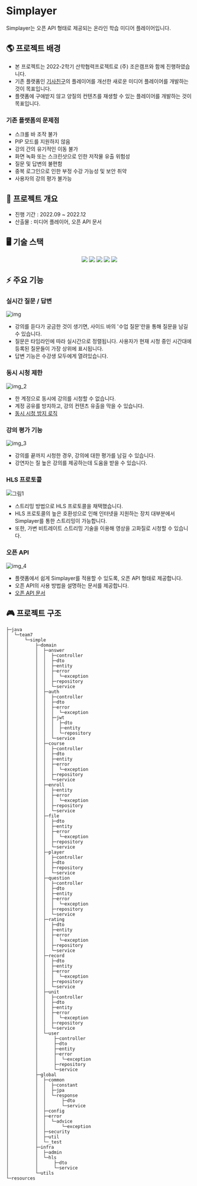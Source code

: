 # Simplayer 

Simplayer는 오픈 API 형태로 제공되는 온라인 학습 미디어 플레이어입니다.


## 🌎 프로젝트 배경

- 본 프로젝트는 2022-2학기 산학협력프로젝트로 (주) 조은캠프와 함께 진행하였습니다.
- 기존 플랫폼인 [기사친구](http://www.gisa79.com/)의 플레이어를 개선한 새로운 미디어 플레이어를 개발하는 것이 목표입니다. 
- 플랫폼에 구애받지 않고 양질의 컨텐츠를 재생할 수 있는 플레이어를 개발하는 것이 목표입니다.

### 기존 플랫폼의 문제점
- 스크롤 바 조작 불가
- PIP 모드를 지원하지 않음
- 강의 간의 유기적인 이동 불가
- 화면 녹화 또는 스크린샷으로 인한 저작물 유출 위험성
- 질문 및 답변의 불편함
- 중복 로그인으로 인한 부정 수강 가능성 및 보안 취약
- 사용자의 강의 평가 불가능

## 🌳 프로젝트 개요
- 진행 기간 : 2022.09 ~ 2022.12
- 산출물 : 미디어 플레이어, 오픈 API 문서

## 🖥 기술 스택
<div align=center> 
<img src="https://img.shields.io/badge/spring-6DB33F?style=for-the-badge&logo=spring&logoColor=white">
<img src="https://img.shields.io/badge/springboot-6DB33F?style=for-the-badge&logo=springboot&logoColor=white">
<img src="https://img.shields.io/badge/nginx-009639?style=for-the-badge&logo=nginx&logoColor=white">
<img src="https://img.shields.io/badge/mysql-4479A1?style=for-the-badge&logo=mysql&logoColor=white">
<img src="https://img.shields.io/badge/redis-DC382D?style=for-the-badge&logo=redis&logoColor=white">
</div> 


## ⚡ 주요 기능

### 실시간 질문 / 답변
![img](https://user-images.githubusercontent.com/45627010/235284698-524b782e-ef7f-4aba-be10-3fb62624306f.png)


- 강의를 듣다가 궁금한 것이 생기면, 사이드 바의 '수업 질문'란을 통해 질문을 남길 수 있습니다.   
- 질문은 타임라인에 따라 실시간으로 정렬됩니다. 사용자가 현재 시청 중인 시간대에 등록된 질문들이 가장 상위에 표시됩니다. 
- 답변 기능은 수강생 모두에게 열려있습니다. 

### 동시 시청 제한
![img_2](https://user-images.githubusercontent.com/45627010/235284704-bce6ee4f-3cac-415c-9236-a9485abecc1e.png)

- 한 계정으로 동시에 강의를 시청할 수 없습니다.   
- 계정 공유를 방지하고, 강의 컨텐츠 유출을 막을 수 있습니다. 
- [동시 시청 방지 로직]()

### 강의 평가 기능
![img_3](https://user-images.githubusercontent.com/45627010/235284706-dacc3982-b80a-4379-817e-29fe167b6505.png)

- 강의를 끝까지 시청한 경우, 강의에 대한 평가를 남길 수 있습니다.  
- 강연자는 질 높은 강의를 제공하는데 도움을 받을 수 있습니다. 

### HLS 프로토콜

![그림1](https://user-images.githubusercontent.com/45627010/235284713-2eec7622-fb61-4f48-aee7-2914e8b0bb28.png)

- 스트리밍 방법으로 HLS 프로토콜을 채택했습니다.   
- HLS 프로토콜의 높은 호환성으로 인해 인터넷을 지원하는 장치 대부분에서 Simplayer를 통한 스트리밍이 가능합니다.   
- 또한, 가변 비트레이트 스트리밍 기술을 이용해 영상을 고화질로 시청할 수 있습니다.


### 오픈 API 
![img_4](https://user-images.githubusercontent.com/45627010/235284709-6561ccb1-a839-4c7d-97dc-f199ef4c0286.png)

- 플랫폼에서 쉽게 Simplayer를 적용할 수 있도록, 오픈 API 형태로 제공합니다.   
- 오픈 API의 사용 방법을 설명하는 문서를 제공합니다.  
- [오픈 API 문서](https://jaeheon-sim.github.io/simplayer_apidocs/)


## 🎮 프로젝트 구조

```
├─java
│  └─team7
│      └─simple
│          ├─domain
│          │  ├─answer
│          │  │  ├─controller
│          │  │  ├─dto
│          │  │  ├─entity
│          │  │  ├─error
│          │  │  │  └─exception
│          │  │  ├─repository
│          │  │  └─service
│          │  ├─auth
│          │  │  ├─controller
│          │  │  ├─dto
│          │  │  ├─error
│          │  │  │  └─exception
│          │  │  ├─jwt
│          │  │  │  ├─dto
│          │  │  │  ├─entity
│          │  │  │  └─repository
│          │  │  └─service
│          │  ├─course
│          │  │  ├─controller
│          │  │  ├─dto
│          │  │  ├─entity
│          │  │  ├─error
│          │  │  │  └─exception
│          │  │  ├─repository
│          │  │  └─service
│          │  ├─enroll
│          │  │  ├─entity
│          │  │  ├─error
│          │  │  │  └─exception
│          │  │  ├─repository
│          │  │  └─service
│          │  ├─file
│          │  │  ├─dto
│          │  │  ├─entity
│          │  │  ├─error
│          │  │  │  └─exception
│          │  │  ├─repository
│          │  │  └─service
│          │  ├─player
│          │  │  ├─controller
│          │  │  ├─dto
│          │  │  ├─repository
│          │  │  └─service
│          │  ├─question
│          │  │  ├─controller
│          │  │  ├─dto
│          │  │  ├─entity
│          │  │  ├─error
│          │  │  │  └─exception
│          │  │  ├─repository
│          │  │  └─service
│          │  ├─rating
│          │  │  ├─dto
│          │  │  ├─entity
│          │  │  ├─error
│          │  │  │  └─exception
│          │  │  ├─repository
│          │  │  └─service
│          │  ├─record
│          │  │  ├─dto
│          │  │  ├─entity
│          │  │  ├─error
│          │  │  │  └─exception
│          │  │  ├─repository
│          │  │  └─service
│          │  ├─unit
│          │  │  ├─controller
│          │  │  ├─dto
│          │  │  ├─entity
│          │  │  ├─error
│          │  │  │  └─exception
│          │  │  ├─repository
│          │  │  └─service
│          │  └─user
│          │      ├─controller
│          │      ├─dto
│          │      ├─entity
│          │      ├─error
│          │      │  └─exception
│          │      ├─repository
│          │      └─service
│          ├─global
│          │  ├─common
│          │  │  ├─constant
│          │  │  ├─jpa
│          │  │  └─response
│          │  │      ├─dto
│          │  │      └─service
│          │  ├─config
│          │  ├─error
│          │  │  └─advice
│          │  │      └─exception
│          │  ├─security
│          │  ├─util
│          │  └─_test
│          ├─infra
│          │  ├─admin
│          │  └─hls
│          │      ├─dto
│          │      └─service
│          └─utils
└─resources
```
